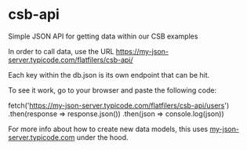 # csb-api
Simple JSON API for getting data within our CSB examples

In order to call data, use the URL https://my-json-server.typicode.com/flatfilers/csb-api/<end-point>

Each key within the db.json is its own endpoint that can be hit.

To see it work, go to your browser and paste the following code:

fetch('https://my-json-server.typicode.com/flatfilers/csb-api/users')
  .then(response => response.json())
  .then(json => console.log(json))
 
For more info about how to create new data models, this uses <a href="https://my-json-server.typicode.com/">my-json-server.typicode.com</a> under the hood.
